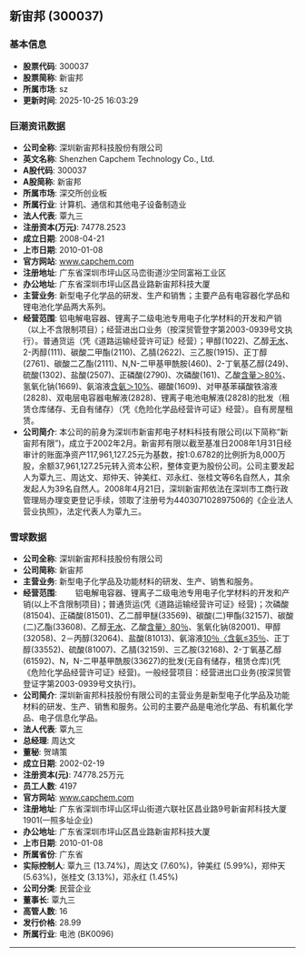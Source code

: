 ## 新宙邦 (300037)

### 基本信息

- **股票代码**: 300037
- **股票简称**: 新宙邦
- **所属市场**: sz
- **更新时间**: 2025-10-25 16:03:29

### 巨潮资讯数据

- **公司全称**: 深圳新宙邦科技股份有限公司
- **英文名称**: Shenzhen Capchem Technology Co., Ltd.
- **A股代码**: 300037
- **A股简称**: 新宙邦
- **所属市场**: 深交所创业板
- **所属行业**: 计算机、通信和其他电子设备制造业
- **法人代表**: 覃九三
- **注册资本(万元)**: 74778.2523
- **成立日期**: 2008-04-21
- **上市日期**: 2010-01-08
- **官方网站**: www.capchem.com
- **注册地址**: 广东省深圳市坪山区马峦街道沙坣同富裕工业区
- **办公地址**: 广东省深圳市坪山区昌业路新宙邦科技大厦
- **主营业务**: 新型电子化学品的研发、生产和销售；主要产品有电容器化学品和锂电池化学品两大系列。
- **经营范围**: 铝电解电容器、锂离子二级电池专用电子化学材料的开发和产销（以上不含限制项目）；经营进出口业务（按深贸管登字第2003-0939号文执行）。普通货运（凭《道路运输经营许可证》经营）；甲醇(1022)、乙醇[无水](2568)、2-丙醇(111)、碳酸二甲酯(2110)、乙腈(2622)、三乙胺(1915)、正丁醇(2761)、碳酸二乙酯(2111)、N,N-二甲基甲酰胺(460)、2-丁氧基乙醇(249)、硫酸(1302)、盐酸(2507)、正磷酸(2790)、次磷酸(161)、乙酸[含量＞80%](2630)、氢氧化钠(1669)、氨溶液[含氨＞10%](35)、硼酸(1609)、对甲基苯磺酸铁溶液(2828)、双电层电容器电解液(2828)、锂离子电池电解液(2828)的批发（租赁仓库储存、无自有储存）（凭《危险化学品经营许可证》经营）。自有房屋租赁。
- **公司简介**: 本公司的前身为深圳市新宙邦电子材料科技有限公司(以下简称“新宙邦有限”)，成立于2002年2月。新宙邦有限以截至基准日2008年1月31日经审计的账面净资产117,961,127.25元为基数，按1:0.6782的比例折为8,000万股，余额37,961,127.25元转入资本公积，整体变更为股份公司。公司主要发起人为覃九三、周达文、郑仲天、钟美红、邓永红、张桂文等6名自然人，其余发起人为39名自然人。2008年4月21日，深圳新宙邦依法在深圳市工商行政管理局办理变更登记手续，领取了注册号为440307102897506的《企业法人营业执照》，法定代表人为覃九三。

### 雪球数据

- **公司全称**: 深圳新宙邦科技股份有限公司
- **公司简称**: 新宙邦
- **主营业务**: 新型电子化学品及功能材料的研发、生产、销售和服务。
- **经营范围**: 　　铝电解电容器、锂离子二级电池专用电子化学材料的开发和产销(以上不含限制项目)；普通货运(凭《道路运输经营许可证》经营)；次磷酸(81504)、正磷酸(81501)、乙二醇甲醚(33569)、碳酸(二)甲酯(32157)、碳酸(二)乙酯(33608)、乙醇[无水](32061)、乙酸[含量〉80％](81601)、氢氧化钠(82001)、甲醇(32058)、2－丙醇(32064)、盐酸(81013)、氨溶液[10％〈含氨≤35％](82503)、正丁醇(33552)、硫酸(81007)、乙腈(32159)、三乙胺(32168)、2-丁氧基乙醇(61592)、N，N-二甲基甲酰胺(33627)的批发(无自有储存，租赁仓库)(凭《危险化学品经营许可证》经营)。一般经营项目：经营进出口业务(按深贸管登证字第2003-0939号文执行)。
- **公司简介**: 深圳新宙邦科技股份有限公司的主营业务是新型电子化学品及功能材料的研发、生产、销售和服务。公司的主要产品是电池化学品、有机氟化学品、电子信息化学品。
- **法人代表**: 覃九三
- **总经理**: 周达文
- **董秘**: 贺靖策
- **成立日期**: 2002-02-19
- **注册资本(元)**: 74778.25万元
- **员工人数**: 4197
- **官方网站**: www.capchem.com
- **注册地址**: 广东省深圳市坪山区坪山街道六联社区昌业路9号新宙邦科技大厦1901(一照多址企业)
- **办公地址**: 广东省深圳市坪山区昌业路新宙邦科技大厦
- **上市日期**: 2010-01-08
- **所属省份**: 广东省
- **实际控制人**: 覃九三 (13.74%)，周达文 (7.60%)，钟美红 (5.99%)，郑仲天 (5.63%)，张桂文 (3.13%)，邓永红 (1.45%)
- **公司分类**: 民营企业
- **董事长**: 覃九三
- **高管人数**: 16
- **发行价格**: 28.99
- **所属行业**: 电池 (BK0096)

---
